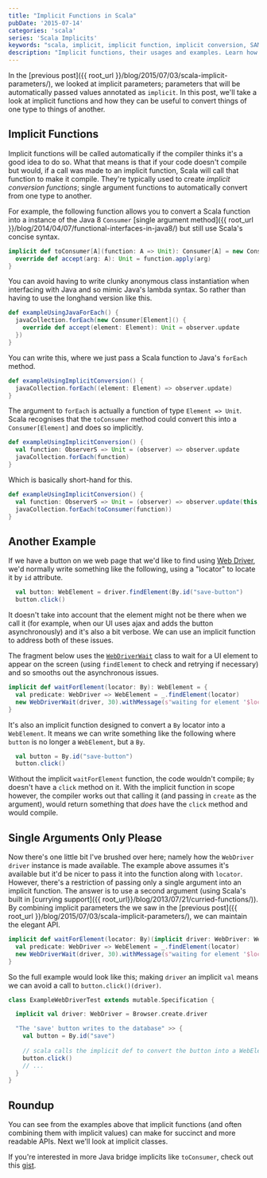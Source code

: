 ```yaml
---
title: "Implicit Functions in Scala"
pubDate: '2015-07-14'
categories: 'scala'
series: 'Scala Implicits'
keywords: "scala, implicit, implicit function, implicit conversion, SAM, implicits"
description: "Implicit functions, their usages and examples. Learn how implicit functions help make your APIs more succinct, reduce your code and convert types."
---
```


In the [previous post]({{ root_url }}/blog/2015/07/03/scala-implicit-parameters/), we looked at implicit parameters; parameters that will be automatically passed values annotated as `implicit`. In this post, we'll take a look at implicit functions and how they can be useful to convert things of one type to things of another.

<!-- more -->

## Implicit Functions

Implicit functions will be called automatically if the compiler thinks it's a good idea to do so. What that means is that if your code doesn't compile but would, if a call was made to an implicit function, Scala will call that function to make it compile. They're typically used to create _implicit conversion functions_; single argument functions to automatically convert from one type to another.

For example, the following function allows you to convert a Scala function into a instance of the Java 8 `Consumer` [single argument method]({{ root_url }}/blog/2014/04/07/functional-interfaces-in-java8/) but still use Scala's concise syntax. 

``` scala
implicit def toConsumer[A](function: A => Unit): Consumer[A] = new Consumer[A]() {
  override def accept(arg: A): Unit = function.apply(arg)
}
```
You can avoid having to write clunky anonymous class instantiation when interfacing with Java and so mimic Java's lambda syntax. So rather than having to use the longhand version like this. 

``` scala
def exampleUsingJavaForEach() {
  javaCollection.forEach(new Consumer[Element]() {
    override def accept(element: Element): Unit = observer.update
  })
}
```
You can write this, where we just pass a Scala function to Java's `forEach` method.
 
``` scala
def exampleUsingImplicitConversion() {
  javaCollection.forEach((element: Element) => observer.update)
}
```
The argument to `forEach` is actually a function of type `Element => Unit`. Scala recognises that the `toConsumer` method could convert this into a `Consumer[Element]` and does so implicitly.     

``` scala
def exampleUsingImplicitConversion() {
  val function: ObserverS => Unit = (observer) => observer.update
  javaCollection.forEach(function)
}
```
Which is basically short-hand for this.

``` scala
def exampleUsingImplicitConversion() {
  val function: ObserverS => Unit = (observer) => observer.update(this, status)
  javaCollection.forEach(toConsumer(function))
}
```
  
## Another Example

If we have a button on we web page that we'd like to find using [Web Driver](http://www.seleniumhq.org/projects/webdriver/), we'd normally write something like the following, using a "locator" to locate it by `id` attribute.

``` scala
  val button: WebElement = driver.findElement(By.id("save-button")
  button.click()
```
It doesn't take into account that the element might not be there when we call it (for example, when our UI uses ajax and adds the button asynchronously) and it's also a bit verbose. We can use an implicit function to address both of these issues.

The fragment below uses the [`WebDriverWait`](https://selenium.googlecode.com/git/docs/api/java/index.html?org/openqa/selenium/support/ui/WebDriverWait.html) class to wait for a UI element to appear on the screen (using `findElement` to check and retrying if necessary) and so smooths out the asynchronous issues.

``` scala
implicit def waitForElement(locator: By): WebElement = {
  val predicate: WebDriver => WebElement = _.findElement(locator)
  new WebDriverWait(driver, 30).withMessage(s"waiting for element '$locator' on page '${driver.getCurrentUrl}'").until(predicate)
}
```

It's also an implicit function designed to convert a `By` locator into a `WebElement`. It means we can write something like the following where `button` is no longer a `WebElement`, but a `By`.

``` scala
  val button = By.id("save-button")
  button.click()
```  

Without the implicit `waitForElement` function, the code wouldn't compile; `By` doesn't have a `click` method on it. With the implicit function in scope however, the compiler works out that calling it (and passing in `create` as the argument), would return something that _does_ have the `click` method and would compile. 

## Single Arguments Only Please

Now there's one little bit I've brushed over here; namely how the `WebDriver` `driver` instance is made available. The example above assumes it's available but it'd be nicer to pass it into the function along with `locator`. However, there's a restriction of passing only a single argument into an implicit function. The answer is to use a second argument (using Scala's built in [currying support]({{ root_url}}/blog/2013/07/21/curried-functions/)). By combining implicit parameters the we saw in the [previous post]({{ root_url }}/blog/2015/07/03/scala-implicit-parameters/), we can maintain the elegant API.
  
``` scala
implicit def waitForElement(locator: By)(implicit driver: WebDriver: WebElement = {
  val predicate: WebDriver => WebElement = _.findElement(locator)
  new WebDriverWait(driver, 30).withMessage(s"waiting for element '$locator' on page '${driver.getCurrentUrl}'").until(predicate)
}
```
So the full example would look like this; making `driver` an implicit `val` means we can avoid a call to `button.click()(driver)`.

``` scala
class ExampleWebDriverTest extends mutable.Specification {

  implicit val driver: WebDriver = Browser.create.driver

  "The 'save' button writes to the database" >> {
    val button = By.id("save")
    
    // scala calls the implicit def to convert the button into a WebElement
    button.click()        
    // ...
  }
}
```

## Roundup

You can see from the examples above that implicit functions (and often combining them with implicit values) can make for succinct and more readable APIs. Next we'll look at implicit classes.

If you're interested in more Java bridge implicits like `toConsumer`, check out this [gist](https://gist.github.com/tobyweston/0fbb8eb114db48596e6b).